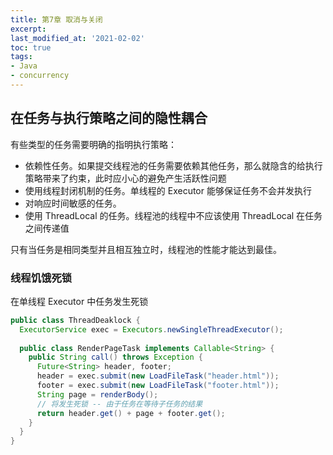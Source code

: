 ```yaml
---
title: 第7章 取消与关闭
excerpt: 
last_modified_at: '2021-02-02'
toc: true
tags:
- Java
- concurrency
---
```


## 在任务与执行策略之间的隐性耦合

有些类型的任务需要明确的指明执行策略：

* 依赖性任务。如果提交线程池的任务需要依赖其他任务，那么就隐含的给执行策略带来了约束，此时应小心的避免产生活跃性问题
* 使用线程封闭机制的任务。单线程的 Executor 能够保证任务不会并发执行
* 对响应时间敏感的任务。
* 使用 ThreadLocal 的任务。线程池的线程中不应该使用 ThreadLocal 在任务之间传递值

只有当任务是相同类型并且相互独立时，线程池的性能才能达到最佳。

### 线程饥饿死锁

在单线程 Executor 中任务发生死锁

```java
public class ThreadDeaklock {
  ExecutorService exec = Executors.newSingleThreadExecutor();
  
  public class RenderPageTask implements Callable<String> {
    public String call() throws Exception {
      Future<String> header, footer;
      header = exec.submit(new LoadFileTask("header.html"));
      footer = exec.submit(new LoadFileTask("footer.html"));
      String page = renderBody();
      // 将发生死锁 -- 由于任务在等待子任务的结果
      return header.get() + page + footer.get();
    }
  }
}
```

